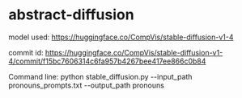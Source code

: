 # abstract-diffusion

model used: https://huggingface.co/CompVis/stable-diffusion-v1-4

commit id: https://huggingface.co/CompVis/stable-diffusion-v1-4/commit/f15bc7606314c6fa957b4267bee417ee866c0b84

Command line: python stable_diffusion.py --input_path pronouns_prompts.txt --output_path pronouns
